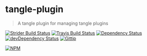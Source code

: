 # tangle-plugin

> A tangle plugin for managing tangle plugins

[![Strider Build Status](http://ci.ldk.io/tanglejs/plugin/badge)](https://ci.ldk.io/tanglejs/plugin/)
[![Travis Build Status](https://secure.travis-ci.org/tanglejs/plugin.png?branch=master)](http://travis-ci.org/tanglejs/plugin)
[![Dependency Status](https://david-dm.org/tanglejs/plugin.png)](https://david-dm.org/tanglejs/plugin)
[![devDependency Status](https://david-dm.org/tanglejs/plugin/dev-status.png)](https://david-dm.org/tanglejs/plugin#info=devDependencies)
[![Gittip](http://img.shields.io/gittip/logankoester.png)](https://www.gittip.com/logankoester/)

[![NPM](https://nodei.co/npm/tangle-plugin.png?downloads=true)](https://nodei.co/npm/tangle-plugin/)

